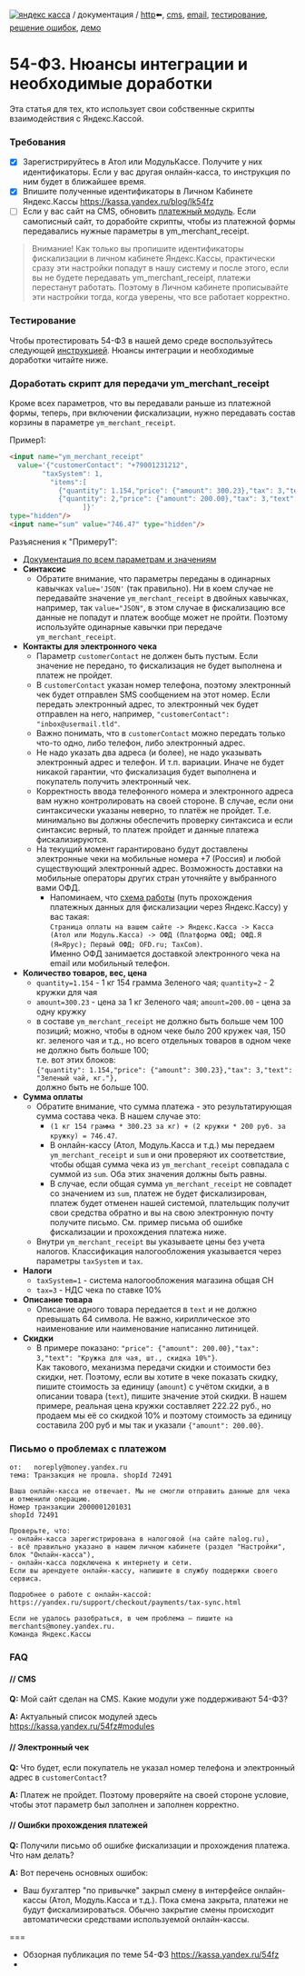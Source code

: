 [![яндекс касса](/i/yakassalogo.png "Яндекс Касса")](https://kassa.yandex.ru) / документация / [http](/demo/010%20интеграция%20для%20самописных%20сайтов.md):arrow_left:, [cms](/demo/011%20интеграция%20для%20CMS%20и%20SaaS.md), [email](/010%20интеграция%20email.md), [тестирование](/demo/030%20тестирование.md), [решение ошибок](/demo/031%20решение%20ошибок.md), [демо](/demo/032%20демо%20стенд.md)

54-ФЗ. Нюансы интеграции и необходимые доработки
================================================

Эта статья для тех, кто использует свои собственные скрипты взаимодействия с Яндекс.Кассой.

### Требования
- [x] Зарегистрируйтесь в Атол или МодульКассе. Получите у них идентификаторы. Если у вас другая онлайн-касса, то инструкция по ним будет в ближайшее время.
- [x] Впишите полученные идентификаторы в Личном Кабинете Яндекс.Кассы https://kassa.yandex.ru/blog/lk54fz
- [ ] Если у вас сайт на CMS, обновить [платежный модуль](https://kassa.yandex.ru/54fz#modules). Если самописный сайт, то дорабойте скрипты, чтобы из платежной формы передавались нужные параметры в ym_merchant_receipt.

> Внимание! Как только вы пропишите идентификаторы фискализации в личном кабинете Яндекс.Кассы, практически сразу эти настройки попадут в нашу систему и после этого, если вы не будете передавать ym_merchant_receipt, платежи перестанут работать. Поэтому в Личном кабинете прописывайте эти настройки тогда, когда уверены, что все работает корректно.

### Тестирование

Чтобы протестировать 54-ФЗ в нашей демо среде воспользуйтесь следующей [инструкцией](/demo/030-01%20тестирование%2054фз.md). Нюансы интеграции и необходимые доработки читайте ниже.

### Доработать скрипт для передачи ym_merchant_receipt

Кроме всех параметров, что вы передавали раньше из платежной формы, теперь, при включении фискализации, нужно передавать состав корзины в параметре `ym_merchant_receipt`.

Пример1:
```html
<input name="ym_merchant_receipt"
  value='{"customerContact": "+79001231212",
        "taxSystem": 1,
          "items":[
            {"quantity": 1.154,"price": {"amount": 300.23},"tax": 3,"text": "Зеленый чай, кг."},
            {"quantity": 2,"price": {"amount": 200.00},"tax": 3,"text": "Кружка для чая, шт., скидка 10%"}
                  ]}'
type="hidden"/>
<input name="sum" value="746.47" type="hidden"/>
```
Разъяснения к "Примеру1":
  * [Документация по всем параметрам и значениям](https://tech.yandex.ru/money/doc/payment-solution/payment-form/payment-form-receipt-docpage/)
* **Синтаксис**
  * Обратите внимание, что параметры переданы в одинарных кавычках `value='JSON'` (так правильно). Ни в коем случае не передавайте значение `ym_merchant_receipt` в двойных кавычках, например, так `value="JSON"`, в этом случае в фискализацию все данные не попадут и платеж вообще может не пройти. Поэтому используйте одинарные кавычки при передаче `ym_merchant_receipt`.
* **Контакты для электронного чека**
  * Параметр `customerContact` не должен быть пустым. Если значение не передано, то фискализация не будет выполнена и платеж не пройдет.
  * В `customerContact` указан номер телефона, поэтому электронный чек будет отправлен SMS сообщением на этот номер. Если передать электронный адрес, то электронный чек будет отправлен на него, например, `"customerContact": "inbox@usermail.tld"`.
  * Важно понимать, что   в `customerContact` можно передать только что-то одно, либо телефон, либо электронный адрес.
  * Не надо указать два адреса (и более), не надо указывать электронный адрес и телефон. И т.п. вариации. Иначе не будет никакой гарантии, что фискализация будет выполнена и покупатель получить электронный чек.
  * Корректность ввода телефонного номера и электронного адреса вам нужно контролировать на своей стороне. В случае, если они синтаксически указаны неверно, то платёж не пройдет. Т.е. минимально вы должны обеспечить проверку синтаксиса и если синтаксис верный, то платеж пройдет и данные платежа фискализируются.
  * На текущий момент гарантировано будут доставлены электронные чеки на мобильные номера +7 (Россия) и любой существующий электронный адрес. Возможность доставки на мобильные операторы других стран уточняйте у выбранного вами ОФД.
    * Напоминаем, что [схема работы](https://kassa.yandex.ru/54fz#howitworks) (путь прохождения платежных данных для фискализации через Яндекс.Кассу) у вас такая:  
    `Страница оплаты на вашем сайте -> Яндекс.Касса -> Касса (Атол или Модуль.Касса) -> ОФД (Платформа ОФД; ОФД.Я (Я=Ярус); Первый ОФД; OFD.ru; TaxCom)`.  
    Именно ОФД занимается доставкой электронного чека на email или мобильный телефон.
* **Количество товаров, вес, цена**
  * `quantity=1.154` - 1 кг 154 грамма Зеленого чая; `quantity=2` - 2 кружки для чая
  * `amount=300.23` - цена за 1 кг Зеленого чая; `amount=200.00` - цена за одну кружку
  * в составе `ym_merchant_receipt` не должно быть больше чем 100 позиций; можно, чтобы в одном чеке было 200 кружек чая, 150 кг. зеленого чая и т.д., но всего отдельных товаров в одном чеке не должно быть больше 100;  
  т.е. вот этих блоков:  
  `{"quantity": 1.154,"price": {"amount": 300.23},"tax": 3,"text": "Зеленый чай, кг."},`  
  должно быть не больше 100.
* **Сумма оплаты**
  * Обратите внимание, что сумма платежа - это результатирующая сумма состава чека. В нашем случае это:
    * `(1 кг 154 грамма * 300.23 за кг) + (2 кружки * 200 руб. за кружку) = 746.47`.
    * В онлайн-кассу (Атол, Модуль.Касса и т.д.) мы передаем `ym_merchant_receipt` и `sum` и они проверяют их соответствие, чтобы общая сумма чека из `ym_merchant_receipt` совпадала с суммой из `sum`. Оба этих значения должны быть равны.
    * В случае, если общая сумма `ym_merchant_receipt` не совпадет со значением из `sum`, платеж не будет фискализирован, платеж будет отменен нашей системой, плательщик получит свои средства обратно и вы на свою электронную почту получите письмо. См. пример письма об ошибке фискализации и прохождения платежа ниже.
  * Внутри `ym_merchant_receipt` вы указываете цены без учета налогов. Классификация налогообложения указывается через параметры `taxSystem` и `tax`.
* **Налоги**
  * `taxSystem=1` - система налогообложения магазина общая СН
  * `tax=3` - НДС чека по ставке 10%
* **Описание товара**
  * Описание одного товара передается в `text` и не должно превышать 64 символа. Не важно, кириллическое это наименование или наименование написанно литиницей.
* **Скидки**
  * В примере показано: `"price": {"amount": 200.00},"tax": 3,"text": "Кружка для чая, шт., скидка 10%"}`.  
  Как такового, механизма передачи скидки и стоимости без скидки, нет. Поэтому, если вы хотите в чеке показать скидку, пишите стоимость за единицу (`amount`) с учётом скидки, а в описании товара (`text`), пишите значение этой скидки. В нашем примере, реальная цена кружки составляет 222.22 руб., но продаем мы её со скидкой 10% и поэтому стоимость за единицу составила 200 руб и мы так и указали `{"amount": 200.00}`.
  
<!--
* Учитывайте то, что все значение обрабатываются функцией URL Encode, а значит, например, если передать кириллическое значение, то один кириллический символ будет преобразован в 6 (буква "Ё" после обработки функцией URL Encode преобразиться в 6 символов "%D0%81").
-->
  
### Письмо о проблемах с платежом

```
от:   noreply@money.yandex.ru
тема: Транзакция не прошла. shopId 72491

Ваша онлайн-касса не отвечает. Мы не смогли отправить данные для чека и отменили операцию.
Номер транзакции 2000001201031
shopId 72491

Проверьте, что:
- онлайн-касса зарегистрирована в налоговой (на сайте nalog.ru),
- всё правильно указано в нашем личном кабинете (раздел "Настройки", блок "Онлайн-касса"),
- онлайн-касса подключена к интернету и сети.
Если вы арендуете онлайн-кассу, напишите в службу поддержки своего сервиса.

Подробнее о работе с онлайн-кассой: https://yandex.ru/support/checkout/payments/tax-sync.html

Если не удалось разобраться, в чем проблема — пишите на merchants@money.yandex.ru.
Команда Яндекс.Кассы
```

### FAQ

#### // CMS

**Q:** Мой сайт сделан на CMS. Какие модули уже поддерживают 54-ФЗ?

**A:** Актуальный список модулей здесь https://kassa.yandex.ru/54fz#modules

#### // Электронный чек

**Q:** Что будет, если покупатель не указал номер телефона и электронный адрес в `customerContact`?

**A:** Платеж не пройдет. Поэтому проверяйте на своей стороне условие, чтобы этот параметр был заполнен и заполнен корректно.

#### // Ошибки прохождения платежей

**Q:** Получили письмо об ошибке фискализации и прохождения платежа. Что нам делать?

**A:** Вот перечень основных ошибок:
* Ваш бухгалтер "по привычке" закрыл смену в интерфейсе онлайн-кассы (Атол, Модуль.Касса и т.д.). Пока смена закрыта, платежи не будут фискализироваться. Обычно закрытие смены происходит автоматически средствами используемой онлайн-кассы.

===

* Обзорная публикация по теме 54-ФЗ https://kassa.yandex.ru/54fz
* 
<!--
https://journal.tinkoff.ru/slozhno/online-kkt/
https://habrahabr.ru/company/bitrix/blog/321818/
-->
